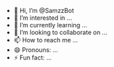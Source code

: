- 👋 Hi, I’m @SamzzBot
- 👀 I’m interested in ...
- 🌱 I’m currently learning ...
- 💞️ I’m looking to collaborate on ...
- 📫 How to reach me ...
- 😄 Pronouns: ...
- ⚡ Fun fact: ...

<!---
SamzzBot/SamzzBot is a ✨ special ✨ repository because its `README.md` (this file) appears on your GitHub profile.
You can click the Preview link to take a look at your changes.
--->
